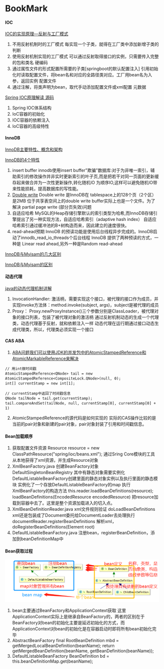 # BookMark
#### IOC
[IOC的实现原理—反射与工厂模式](https://blog.csdn.net/fuzhongmin05/article/details/61614873)

1. 不用反射机制时的工厂模式
     每实现一个子类，就得在工厂类中添加新增子类的判断
2. 使用反射机制实现的工厂模式
     可以通过反射取得接口的实例，只需要传入完整的包和类名
     硬编码
3. 通过属性文件的形式配置所需要的子类[springboot的默认配置注入]
     引用初始化时读取配置文件，将bean名和对应的全路径类对应。工厂用bean名为入参，返回实例
     配置文件
4. 通过注解，将类声明为bean，取代手动添加配置文件或xml配置
     元数据

[Spring IOC原理解读 源码](https://blog.csdn.net/he90227/article/details/51536348)
1. Spring IOC体系结构
2. IoC容器的初始化
3. IOC容器的依赖注入
4. IoC容器的高级特性

#### InnoDB
[InnoDB主要特性、概念和架构](https://blog.csdn.net/qq_28674045/article/details/51721575)

[InnoDB的4个特性](http://www.mamicode.com/info-detail-2264842.html)
1. insert buffer
     innodb使用insert buffer"欺骗"数据库:对于为非唯一索引，辅助索引的修改操作并非实时更新索引的叶子页,而是把若干对同一页面的更新缓存起来做合并为一次性更新操作,转化随机IO 为顺序IO,这样可以避免随机IO带来性能损耗，提高数据库的写性能。
2. [Double write](https://blog.csdn.net/jc_benben/article/details/78967380) 
     Double write 是InnoDB在 tablespace上的128个页（2个区）是2MB
     位于共享表空间上的double write buffer实际上也是一个文件。为了解决 partial page write (部分页失效)问题
3. 自适应哈希
     MySQL的Heap存储引擎默认的索引类型为哈希,而InnoDB存储引擎提出了另一种实现方法，自适应哈希索引（adaptive hash index）
     自适应哈希索引通过缓冲池的B+树构造而来，因此建立的速度很快。
4. read-ahead预期
     InnoDB 的预读功能是使用后台线程异步完成的。InnoDB启动了innodb_read_io_threads个后台线程
     InnoDB 提供了两种预读的方式，一种是 Linear read ahead,另外一种是Random read-ahead

[InnoDB与Myisam的几大区别](https://blog.csdn.net/lc0817/article/details/52757194)

[InnoDB与Myisam的区别](https://blog.csdn.net/xifeijian/article/details/20316775)

#### 动态代理
[java的动态代理机制详解](https://www.cnblogs.com/xiaoluo501395377/p/3383130.html)
1. InvocationHandler:
     激活柄，需要实现这个接口，被代理的接口作为成员，并实现invoke方法体：method.invoke(subject, args)，subject是被代理的成员
2. Proxy：
     Proxy.newProxyInstance()三个参数分别是ClassLoader，被代理对象的接口列表，包装了被代理对象的激活柄
     通过反射机制动态的生成一个代理类，动态代理基于反射，就和依赖注入一样
     动态代理在运行期通过接口动态生成代理类，所以，代理类必须实现一个接口

#### CAS ABA
1. [ABA问题我们可以使用JDK的并发包中的AtomicStampedReference和 AtomicMarkableReference来解决](https://www.cnblogs.com/exceptioneye/p/5373498.html)
```
// 用int做时间戳
AtomicStampedReference<QNode> tail = new AtomicStampedReference<CompositeLock.QNode>(null, 0);
int[] currentStamp = new int[1];

// currentStamp中返回了时间戳信息
QNode tailNode = tail.get(currentStamp);
tail.compareAndSet(tailNode, null, currentStamp[0], currentStamp[0] + 1)
```
2. AtomicStampedReference的源代码是如何实现的
     实际的CAS操作比较的是当前的pair对象和新建的pair对象，pair对象封装了引用和时间戳信息。

#### Bean加载顺序
1. 获取配置文件资源
     Resource resource = new ClassPathResource("spring/ioc/beans.xml"); 
     通过Sring Core模块的工具从本地获得了xml资源，并生成Resource对象
2. XmlBeanFactory.java 创建BeanFactory对象
     DefaultSingletonBeanRegistry 其中有静态对象需要实例化
     DefaultListableBeanFactory创建里面的静态对象实例以及执行里面的静态模块
     实例化了一个存放DefaultListableBeanFactory的map
     执行XmlBeanFactory的构造方法
     this.reader.loadBeanDefinitions(resource); 
     loadBeanDefinitions(EncodedResource encodedResource) 
     把resource加载到容器中去了。这里是整个资源加载进入的切入点。
3. XmlBeanDefinitionReader.java xml文件规则验证
     doLoadBeanDefinitions
     xml还是包装成了Document委托给DocumentLoader去处理执行
     documentReader.registerBeanDefinitions
     解析xml，doRegisterBeanDefinitions(Element root)
4. DefaultListableBeanFactory.java
     注册bean，registerBeanDefinition，添加到beanDefinitionMap中
#### Bean获取过程
![bean](https://github.com/aryout/BookMark/blob/master/img/bean.png)
1. bean主要通过BeanFactory和ApplicationContext获取
     这里ApplicationContext实际上是继承自BeanFactory的，两者的区别在于BeanFactory对bean的初始化主要是延迟初始化的方式，而ApplicationContext对bean的初始化是在容器启动时即将所有bean初始化完毕
2. AbstractBeanFactory
     final RootBeanDefinition mbd = getMergedLocalBeanDefinition(beanName);
     return getMergedBeanDefinition(beanName, getBeanDefinition(beanName));
3. DefaultListableBeanFactory
     BeanDefinition bd = this.beanDefinitionMap.get(beanName);
